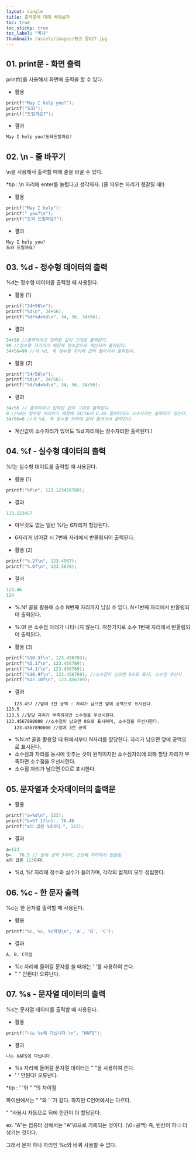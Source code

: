 ```yaml
---
layout: single
title: 출력문에 대해 배워보자
toc: true
toc_sticky: true
toc_label: "목차"
thumbnail: /assets/images/핑크 짤027.jpg
---
```


## 01. print문 - 화면 출력

printf()를 사용해서 화면에 출력을 할 수 있다.

* 활용

~~~c
printf("May I help you?");
printf("도와");
printf("드릴까요?");
~~~

* 결과
~~~c
May I help you?도와드릴까요?
~~~

## 02. \n - 줄 바꾸기

\n을 사용해서 출력할 때에 줄을 바꿀 수 있다.

*tip : \n 자리에 enter를 눌렀다고 생각하자. (줄 띄우는 자리가 헷갈릴 때!)

* 활용
~~~c
printf("May I help");
printf(" you?\n");
printf("도와 드릴까요?");
~~~

* 결과
~~~c
May I help you?
도와 드릴까요?
~~~

## 03. %d - 정수형 데이터의 출력

%d는 정수형 데이터를 출력할 때 사용된다.

* 활용 (1)
~~~c
printf("34+56\n");
printf("%d\n", 34+56);
printf("%d+%d=%d\n", 34, 56, 34+56);
~~~

* 결과
~~~c
34+56 //출력하라고 입력된 값이 그대로 출력된다.
90 //정수형 자리이기 때문에 정수값으로 계산되어 출력된다.
34+56=90 //각 %d, 즉 정수형 자리에 값이 들어가서 출력된다.
~~~

* 활용 (2)
~~~c
printf("34/56\n");
printf("%d\n", 34/56);
printf("%d/%d=%d\n", 34, 56, 34/56);
~~~

* 결과
~~~c
34/56 // 출력하라고 입력된 값이 그대로 출력된다.
0 //%d는 정수형 자리이기 때문에 34/56이 0.XX 꼴이더라도 소수자리는 출력되지 않는다.
34/56=0 //각 %d, 즉 정수형 자리에 값이 들어가서 출력된다.
~~~
* 계산값이 소수자리가 있어도 %d 자리에는 정수자리만 출력된다.!


## 04. %f - 실수형 데이터의 출력

%f는 실수형 데이트를 출력할 때 사용된다.

* 활용 (1)
~~~c
printf("%f\n", 123.123456789);
~~~

* 결과
~~~c
123.123457
~~~
* 아무것도 없는 일반 %f는 6자리가 할당된다.
* 6자리가 넘어갈 시 7번째 자리에서 반올림되어 출력된다.

* 활용 (2)
~~~c
printf("%.2f\n", 123.4567);
printf("%.0f\n", 123.5678);
~~~

* 결과
~~~c
123.46
124
~~~
* %.Nf 꼴을 활용해 소수 N번째 자리까지 남길 수 있다. N+1번째 자리에서 반올림되어 출력된다.
* %.0f 은 소수점 아래가 나타나지 않는다. 마찬가지로 소수 1번째 자리에서 반올림되어 출력된다.

* 활용 (3)
~~~c
printf("%10.3f\n", 123.456789);
printf("%5.1f\n", 123.456789); 
printf("%4.1f\n", 123.456789);
printf("%10.9f\n", 123.456789); //소수점이 남으면 0으로 표시, 소수점 우선시
printf("%17.10f\n", 123.456789);
~~~

* 결과
~~~
   123.457 //앞에 3칸 공백 : 자리가 남으면 앞에 공백으로 표시된다.
123.5
123.5 //할당 자리가 부족하지만 소수점을 우선시한다.
123.4567890000 //소수점이 남으면 0으로 표시하며, 소수점을 우선시한다.
   123.4567890000 //앞에 3칸 공백
~~~
* %N.nf 꼴을 활용할 때 뒤에서부터 N자리를 할당한다. 자리가 남으면 앞에 공백으로 표시된다.
* 소수점과 자리를 동시에 맞추는 것이 원칙이지만 소수점자리에 의해 할당 자리가 부족하면 소수점을 우선시한다.
* 소수점 자리가 남으면 0으로 표시한다.

## 05. 문자열과 숫자데이터의 출력문

* 활용
~~~c
printf("a=%d\n", 123);
printf("b=%7.1f\n):, 76.46
printf("a의 값은 %d이다.", 123);
~~~


* 결과
~~~c
a=123
b=   76.5 // 앞에 공백 3자리, 2번째 자리에서 반올림
a의 값은 123이다.
~~~
* %d, %f 자리에 정수와 실수가 들어가며, 각각의 법칙이 모두 성립한다.

## 06. %c - 한 문자 출력

%c는 한 문자를 출력할 때 사용된다.

* 활용
~~~c
printf("%c, %c, %c학점\n", 'A', 'B', 'C');
~~~

* 결과
~~~c
A, B, C학점
~~~
* %c 자리에 들어갈 문자를 쓸 때에는 ' '를 사용하여 쓴다.
* " " 안된다! 오류난다.

## 07. %s - 문자열 데이터의 출력

%s는 문자열 데이터를 출력할 때 사용된다.

* 활용
~~~c
printf("나는 %s에 다닙니다.\n", "HAFS");
~~~

* 결과
~~~c
나는 HAFS에 다닙니다.
~~~
* %s 자리에 들어갈 문자열 데이터는 " "을 사용하여 쓴다.
* ' ' 안된다! 오류난다.

*tip : ' '와 " "의 차이점

  파이썬에서는 " "와 ' '가 같다. 하지만 C언어에서는 다르다.
  
  " "사용시 자동으로 뒤에 한칸이 더 할당된다. 
  
  ex. "A"는 컴퓨터 상에서는 "A"\0으로 기록되는 것이다. (\0=공백) 즉, 빈칸이 하나 더 생기는 것이다.
  
  그래서 문자 하나 자리인 %c와 바꿔 사용할 수 없다.

